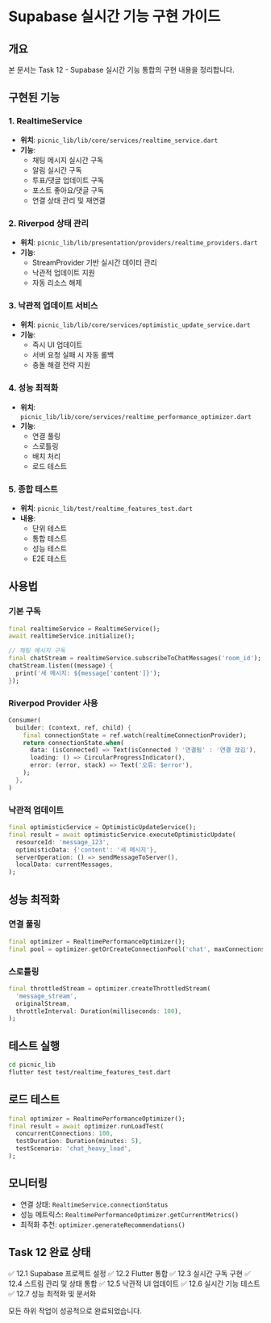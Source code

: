 # Supabase 실시간 기능 구현 가이드

## 개요
본 문서는 Task 12 - Supabase 실시간 기능 통합의 구현 내용을 정리합니다.

## 구현된 기능

### 1. RealtimeService
- **위치**: `picnic_lib/lib/core/services/realtime_service.dart`
- **기능**: 
  - 채팅 메시지 실시간 구독
  - 알림 실시간 구독
  - 투표/댓글 업데이트 구독
  - 포스트 좋아요/댓글 구독
  - 연결 상태 관리 및 재연결

### 2. Riverpod 상태 관리
- **위치**: `picnic_lib/lib/presentation/providers/realtime_providers.dart`
- **기능**:
  - StreamProvider 기반 실시간 데이터 관리
  - 낙관적 업데이트 지원
  - 자동 리소스 해제

### 3. 낙관적 업데이트 서비스
- **위치**: `picnic_lib/lib/core/services/optimistic_update_service.dart`
- **기능**:
  - 즉시 UI 업데이트
  - 서버 요청 실패 시 자동 롤백
  - 충돌 해결 전략 지원

### 4. 성능 최적화
- **위치**: `picnic_lib/lib/core/services/realtime_performance_optimizer.dart`
- **기능**:
  - 연결 풀링
  - 스로틀링
  - 배치 처리
  - 로드 테스트

### 5. 종합 테스트
- **위치**: `picnic_lib/test/realtime_features_test.dart`
- **내용**: 
  - 단위 테스트
  - 통합 테스트
  - 성능 테스트
  - E2E 테스트

## 사용법

### 기본 구독
```dart
final realtimeService = RealtimeService();
await realtimeService.initialize();

// 채팅 메시지 구독
final chatStream = realtimeService.subscribeToChatMessages('room_id');
chatStream.listen((message) {
  print('새 메시지: ${message['content']}');
});
```

### Riverpod Provider 사용
```dart
Consumer(
  builder: (context, ref, child) {
    final connectionState = ref.watch(realtimeConnectionProvider);
    return connectionState.when(
      data: (isConnected) => Text(isConnected ? '연결됨' : '연결 끊김'),
      loading: () => CircularProgressIndicator(),
      error: (error, stack) => Text('오류: $error'),
    );
  },
)
```

### 낙관적 업데이트
```dart
final optimisticService = OptimisticUpdateService();
final result = await optimisticService.executeOptimisticUpdate(
  resourceId: 'message_123',
  optimisticData: {'content': '새 메시지'},
  serverOperation: () => sendMessageToServer(),
  localData: currentMessages,
);
```

## 성능 최적화

### 연결 풀링
```dart
final optimizer = RealtimePerformanceOptimizer();
final pool = optimizer.getOrCreateConnectionPool('chat', maxConnections: 10);
```

### 스로틀링
```dart
final throttledStream = optimizer.createThrottledStream(
  'message_stream',
  originalStream,
  throttleInterval: Duration(milliseconds: 100),
);
```

## 테스트 실행
```bash
cd picnic_lib
flutter test test/realtime_features_test.dart
```

## 로드 테스트
```dart
final optimizer = RealtimePerformanceOptimizer();
final result = await optimizer.runLoadTest(
  concurrentConnections: 100,
  testDuration: Duration(minutes: 5),
  testScenario: 'chat_heavy_load',
);
```

## 모니터링
- 연결 상태: `RealtimeService.connectionStatus`
- 성능 메트릭스: `RealtimePerformanceOptimizer.getCurrentMetrics()`
- 최적화 추천: `optimizer.generateRecommendations()`

## Task 12 완료 상태
✅ 12.1 Supabase 프로젝트 설정
✅ 12.2 Flutter 통합
✅ 12.3 실시간 구독 구현
✅ 12.4 스트림 관리 및 상태 통합
✅ 12.5 낙관적 UI 업데이트
✅ 12.6 실시간 기능 테스트
✅ 12.7 성능 최적화 및 문서화

모든 하위 작업이 성공적으로 완료되었습니다.